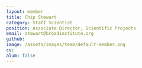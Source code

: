 ```yaml
---
layout: member
title: Chip Stewart
category: Staff Scientist
position: Associate Director, Scientific Projects
email: stewart@broadinstitute.org
github: 
image: /assets/images/team/default-member.png
cv:
alum: false
---
```


